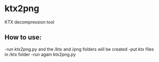 # ktx2png
KTX decompression tool

## How to use:

-run ktx2png.py and the /ktx and /png folders will be created
-put ktx files in /ktx folder
-run again ktx2png.py
